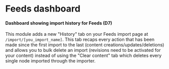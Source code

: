 # Feeds dashboard
#### Dashboard showing import history for Feeds (D7)

This module adds a new "History" tab on your Feeds import page at `/import/[you_import_name]`.
This tab recaps every action that has been made since the first import to the last (content creations/updates/deletions) and allows you to bulk delete an import (revisions need to be activated for your content) instead of using the "Clear content" tab which deletes every single node imported through the importer.
